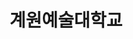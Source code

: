 ---
layout: post
title: 계원예술대학교
category: company
period: 2015.01 ~ 현재
work: 디지털 미디어 디자인과 겸임교수
tag:
---